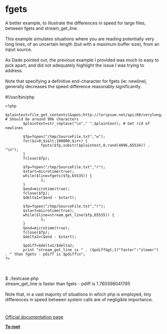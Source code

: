 # fgets



A better example, to illustrate the differences in speed for large files, between fgets and stream_get_line.<br><br>This example simulates situations where you are reading potentially very long lines, of an uncertain length (but with a maximum buffer size), from an input source.<br><br>As Dade pointed out, the previous example I provided was much to easy to pick apart, and did not adequately highlight the issue I was trying to address.<br><br>Note that specifying a definitive end-character for fgets (ie: newline), generally decreases the speed difference reasonably significantly. <br><br>#!/usr/bin/php<br>

```
<?php
        $plaintext=file_get_contents(&apos;http://loripsum.net/api/60/verylong/plaintext&apos;);  # Should be around 90k characters
        $plaintext=str_replace("\n"," ",$plaintext); # Get rid of newlines

        $fp=fopen("/tmp/SourceFile.txt","w");
        for($i=0;$i&lt;100000;$i++) {
                fputs($fp,substr($plaintext,0,rand(4096,65534)) . "\n");
        }
        fclose($fp);

        $fp=fopen("/tmp/SourceFile.txt","r");
        $start=microtime(true);
        while($line=fgets($fp,65535)) {
                1;
        }
        $end=microtime(true);
        fclose($fp);
        $delta1=($end - $start);

        $fp=fopen("/tmp/SourceFile.txt","r");
        $start=microtime(true);
        while($line=stream_get_line($fp,65535)) {
                1;
        }
        $end=microtime(true);
        fclose($fp);
        $delta2=($end - $start);

        $pdiff=$delta1/$delta2;
        print "stream_get_line is " . ($pdiff&gt;1?"faster":"slower") . " than fgets - pdiff is $pdiff\n";
?>
```
<br><br>$ ./testcase.php <br>stream_get_line is faster than fgets - pdiff is 1.760398041785<br><br>Note that, in a vast majority of situations in which php is employed, tiny differences in speed between system calls are of negligible importance.  

#

[Official documentation page](https://www.php.net/manual/en/function.fgets.php)

**[To root](/README.md)**